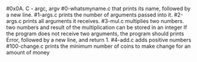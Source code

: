 #0x0A. C - argc, argv
#0-whatsmyname.c
		that prints its name, followed by a new line.
#1-args.c
		prints the number of arguments passed into it.
#2-args.c
		prints all arguments it receives.
#3-mul.c
		multiplies two numbers.
		two numbers and result of the multiplication can be stored in an integer
		If the program does not receive two arguments, the program should prints Error, followed by a new line, and return 1.
#4-add.c
		 adds positive numbers
#100-change.c
		prints the minimum number of coins to make change for an amount of money
